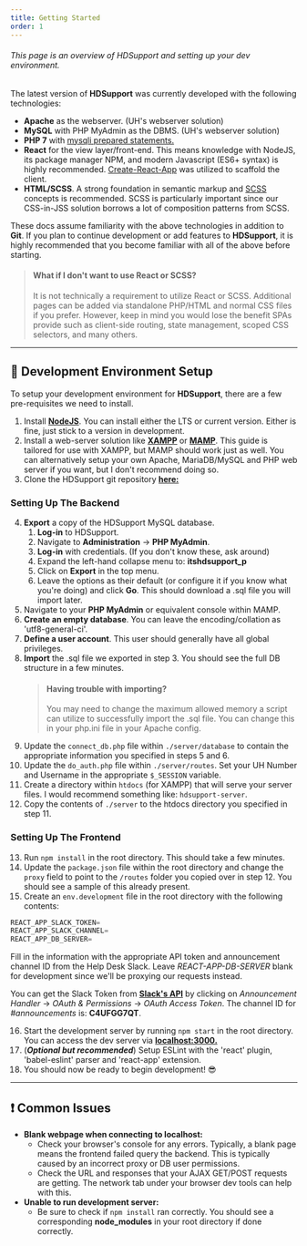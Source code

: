 ```yaml
---
title: Getting Started
order: 1
---
```


###### This page is an overview of HDSupport and setting up your dev environment.

<section id="intro" aria-label="Introduction to HDSupport development">

The latest version of **HDSupport** was currently developed with the following technologies:

-   **Apache** as the webserver. (UH's webserver solution)
-   **MySQL** with PHP MyAdmin as the DBMS. (UH's webserver solution)
-   **PHP 7** with [mysqli prepared statements.](https://websitebeaver.com/prepared-statements-in-php-mysqli-to-prevent-sql-injection)
-   **React** for the view layer/front-end. This means knowledge with NodeJS, its package manager NPM, and modern Javascript (ES6+ syntax) is highly recommended. [Create-React-App](https://github.com/facebook/create-react-app) was utilized to scaffold the client.
-   **HTML/SCSS**. A strong foundation in semantic markup and [SCSS](https://sass-lang.com/) concepts is recommended. SCSS is particularly important since our CSS-in-JSS solution borrows a lot of composition patterns from SCSS.

These docs assume familiarity with the above technologies in addition to **Git**. If you plan to continue development or add features to **HDSupport**, it is highly recommended that you become familiar with all of the above before starting.

> #### What if I don't want to use React or SCSS?
>
> It is not technically a requirement to utilize React or SCSS. Additional pages can be added via standalone PHP/HTML and normal CSS files if you prefer. However, keep in mind you would lose the benefit SPAs provide such as client-side routing, state management, scoped CSS selectors, and many others.

</section>

---

<section id="setup" aria-label="Setup your environment">

## 🚀 Development Environment Setup

To setup your development environment for **HDSupport**, there are a few pre-requisites we need to install.

1. Install [**NodeJS**](https://nodejs.org/en/). You can install either the LTS or current version. Either is fine, just stick to a version in development.
2. Install a web-server solution like [**XAMPP**](https://www.apachefriends.org/index.html) or [**MAMP**](https://www.mamp.info/en/). This guide is tailored for use with XAMPP, but MAMP should work just as well. You can alternatively setup your own Apache, MariaDB/MySQL and PHP web server if you want, but I don't recommend doing so.
3. Clone the HDSupport git repository [**here:**](https://github.com/asyarb/React-HDSupport)

### Setting Up The Backend

4. **Export** a copy of the HDSupport MySQL database.
    1. **Log-in** to HDSupport.
    2. Navigate to **Administration** -> **PHP MyAdmin**.
    3. **Log-in** with credentials. (If you don't know these, ask around)
    4. Expand the left-hand collapse menu to: **itshdsupport_p**
    5. Click on **Export** in the top menu.
    6. Leave the options as their default (or configure it if you know what you're doing) and click **Go**. This should download a .sql file you will import later.
5. Navigate to your **PHP MyAdmin** or equivalent console within MAMP.
6. **Create an empty database**. You can leave the encoding/collation as 'utf8-general-ci'.
7. **Define a user account**. This user should generally have all global privileges.
8. **Import** the .sql file we exported in step 3. You should see the full DB structure in a few minutes.
    > #### Having trouble with importing?
    >
    > You may need to change the maximum allowed memory a script can utilize to successfully import the .sql file. You can change this in your php.ini file in your Apache config.
9. Update the `connect_db.php` file within `./server/database` to contain the appropriate information you specified in steps 5 and 6.
10. Update the `do_auth.php` file within `./server/routes`. Set your UH Number and Username in the appropriate `$_SESSION` variable.
11. Create a directory within `htdocs` (for XAMPP) that will serve your server files. I would recommend something like: `hdsupport-server`.
12. Copy the contents of `./server` to the htdocs directory you specified in step 11.

### Setting Up The Frontend

13. Run `npm install` in the root directory. This should take a few minutes.
14. Update the `package.json` file within the root directory and change the `proxy` field to point to the `/routes` folder you copied over in step 12. You should see a sample of this already present.
15. Create an `env.development` file in the root directory with the following contents:

```javascript
REACT_APP_SLACK_TOKEN=
REACT_APP_SLACK_CHANNEL=
REACT_APP_DB_SERVER=
```

Fill in the information with the appropriate API token and announcement channel ID from the Help Desk Slack. Leave _REACT-APP-DB-SERVER_ blank for development since we'll be proxying our requests instead.

You can get the Slack Token from [**Slack's API**](https://api.slack.com/apps) by clicking on _Announcement Handler_ -> _OAuth & Permissions_ -> _OAuth Access Token_. The channel ID for _#announcements_ is: **C4UFGG7QT**.

16. Start the development server by running `npm start` in the root directory. You can access the dev server via [**localhost:3000.**](http://localhost:3000)
17. (_**Optional but recommended**_) Setup ESLint with the 'react' plugin, 'babel-eslint' parser and 'react-app' extension.
18. You should now be ready to begin development! 😎

</section>

---

<section id="common-issues" aria-label="Common Issues">

## ❗ Common Issues

-   **Blank webpage when connecting to localhost:**
    -   Check your browser's console for any errors. Typically, a blank page means the frontend failed query the backend. This is typically caused by an incorrect proxy or DB user permissions.
    -   Check the URL and responses that your AJAX GET/POST requests are getting. The network tab under your browser dev tools can help with this.
-   **Unable to run development server:**
    -   Be sure to check if `npm install` ran correctly. You should see a corresponding **node_modules** in your root directory if done correctly.

</section>
